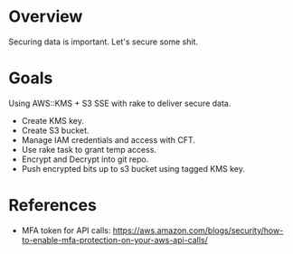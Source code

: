 # Overview

Securing data is important.  Let's secure some shit.

# Goals

Using AWS::KMS + S3 SSE with rake to deliver secure data.

* Create KMS key.
* Create S3 bucket.
* Manage IAM credentials and access with CFT.
* Use rake task to grant temp access.
* Encrypt and Decrypt into git repo.
* Push encrypted bits up to s3 bucket using tagged KMS key.

# References

* MFA token for API calls: https://aws.amazon.com/blogs/security/how-to-enable-mfa-protection-on-your-aws-api-calls/
